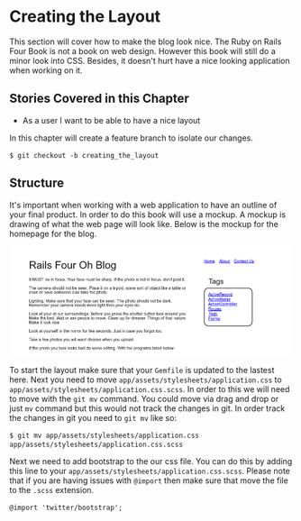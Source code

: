 # Creating the Layout

This section will cover how to make the blog look nice. The Ruby on Rails Four Book is not a book on web design. However this book will still do a minor look into CSS. Besides, it doesn't hurt have a nice looking application when working on it. 

## Stories Covered in this Chapter

* As a user I want to be able to have a nice layout

In this chapter will create a feature branch to isolate our changes.

	$ git checkout -b creating_the_layout

## Structure
It's important when working with a web application to have an outline of your final product. In order to do this book will use a mockup. A mockup is drawing of what the web page will look like. Below is the mockup for the homepage for the blog.


![](images/chapter_4/homepage.png)


To start the layout make sure that your `Gemfile` is updated to the lastest here. Next you need to move `app/assets/stylesheets/application.css` to `app/assets/stylesheets/application.css.scss`. In order to this we will need to move with the `git mv` command. You could move via drag and drop or just `mv` command but this would not track the changes in git. In order track the changes in git you need to `git mv` like so:


	$ git mv app/assets/stylesheets/application.css app/assets/stylesheets/application.css.scss

Next we need to add bootstrap to the our css file. You can do this by adding this line to your `app/assets/stylesheets/application.css.scss`. Please note that if you are having issues with `@import` then make sure that move the file to the `.scss` extension. 

	@import 'twitter/bootstrap';
  


  